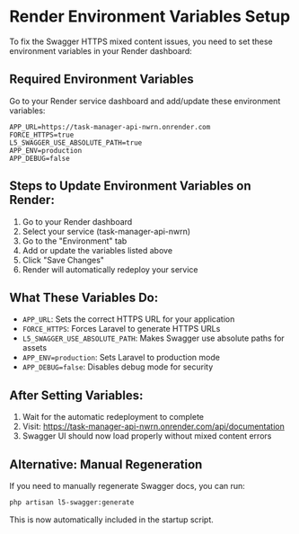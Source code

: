 # Render Environment Variables Setup

To fix the Swagger HTTPS mixed content issues, you need to set these environment variables in your Render dashboard:

## Required Environment Variables

Go to your Render service dashboard and add/update these environment variables:

```
APP_URL=https://task-manager-api-nwrn.onrender.com
FORCE_HTTPS=true
L5_SWAGGER_USE_ABSOLUTE_PATH=true
APP_ENV=production
APP_DEBUG=false
```

## Steps to Update Environment Variables on Render:

1. Go to your Render dashboard
2. Select your service (task-manager-api-nwrn)
3. Go to the "Environment" tab
4. Add or update the variables listed above
5. Click "Save Changes"
6. Render will automatically redeploy your service

## What These Variables Do:

- `APP_URL`: Sets the correct HTTPS URL for your application
- `FORCE_HTTPS`: Forces Laravel to generate HTTPS URLs
- `L5_SWAGGER_USE_ABSOLUTE_PATH`: Makes Swagger use absolute paths for assets
- `APP_ENV=production`: Sets Laravel to production mode
- `APP_DEBUG=false`: Disables debug mode for security

## After Setting Variables:

1. Wait for the automatic redeployment to complete
2. Visit: https://task-manager-api-nwrn.onrender.com/api/documentation
3. Swagger UI should now load properly without mixed content errors

## Alternative: Manual Regeneration

If you need to manually regenerate Swagger docs, you can run:
```bash
php artisan l5-swagger:generate
```

This is now automatically included in the startup script.
